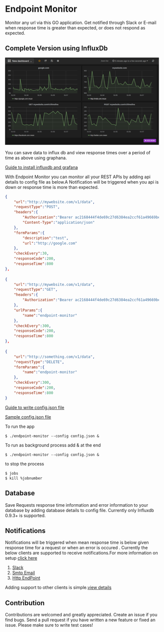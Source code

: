 # Endpoint Monitor

Monitor any url via this GO application. Get notified through Slack or E-mail when response time is greater than expected, or does not respond as expected.

## Complete Version using InfluxDb

![alt text](https://github.com/patdaman/endpoint-monitor/raw/master/screenshots/graphana.png "Graphana Screenshot")

You can save data to influx db and view response times over a period of time as above using graphana.

[Guide to install influxdb and grafana](https://github.com/patdaman/endpoint-monitor/blob/master/Config.md#database) 

With Endpoint Monitor you can monitor all your REST APIs by adding api details to config file as below.A Notification will be triggered when you api is down or response time is more than expected.

```json
{
    "url":"http://mywebsite.com/v1/data",
    "requestType":"POST",
    "headers":{
        "Authorization":"Bearer ac2168444f4de69c27d6384ea2ccf61a49669be5a2fb037ccc1f",
        "Content-Type":"application/json"
    },
    "formParams":{
        "description":"test",
        "url":"http://google.com"
    },
    "checkEvery":30,
    "responseCode":200,
    "responseTime":800
},

{
    "url":"http://mywebsite.com/v1/data",
    "requestType":"GET",
    "headers":{
        "Authorization":"Bearer ac2168444f4de69c27d6384ea2ccf61a49669be5a2fb037ccc1f",        
    },
    "urlParams":{
        "name":"endpoint-monitor"
    },
    "checkEvery":300,
    "responseCode":200,
    "responseTime":800
},

{
    "url":"http://something.com/v1/data",
    "requestType":"DELETE",
    "formParams":{
        "name":"endpoint-monitor"
    },
    "checkEvery":300,
    "responseCode":200,
    "responseTime":800
}
```

[Guide to write config.json file](https://github.com/patdaman/endpoint-monitor/blob/master/Config.md#writing-a-config-file)

[Sample config.json file](https://github.com/patdaman/endpoint-monitor/blob/master/sample_config.json)

To run the app

```shell
$ ./endpoint-monitor --config config.json &
```

To run as background process add & at the end

```shell
$ ./endpoint-monitor --config config.json &
```

to stop the process 

```shell
$ jobs
$ kill %jobnumber
```

## Database

Save Requests response time information and error information to your database by adding database details to config file. Currently only Influxdb 0.9.3+ is supported.

## Notifications

Notifications will be triggered when mean response time is below given response time for a request or when an error is occured . Currently the below clients are supported to receive notifications.For more information on setup [click here](https://github.com/patdaman/endpoint-monitor/blob/master/Config.md#notifications)

1. [Slack](https://github.com/patdaman/endpoint-monitor/blob/master/Config.md#slack)
2. [Smtp Email](https://github.com/patdaman/endpoint-monitor/blob/master/Config.md#e-mail)
3. [Http EndPoint](https://github.com/patdaman/endpoint-monitor/blob/master/Config.md#http-endpoint)

Adding support to other clients is simple.[view details](https://github.com/patdaman/endpoint-monitor/blob/master/Config.md#write-your-own-notification-client)

## Contribution

Contributions are welcomed and greatly appreciated. Create an issue if you find bugs.
Send a pull request if you have written a new feature or fixed an issue. Please make sure to write test cases!
